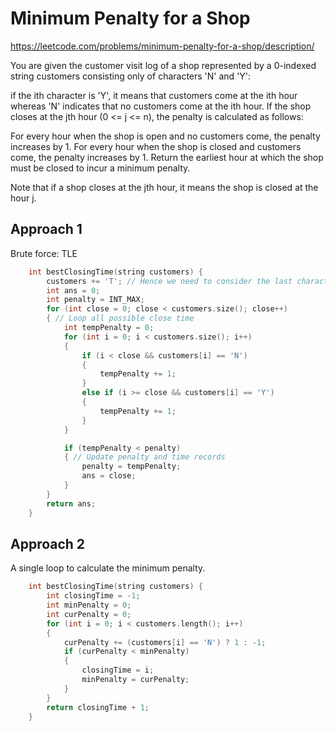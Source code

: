 # Minimum Penalty for a Shop

https://leetcode.com/problems/minimum-penalty-for-a-shop/description/

You are given the customer visit log of a shop represented by a 0-indexed string customers consisting only of characters 'N' and 'Y':

if the ith character is 'Y', it means that customers come at the ith hour
whereas 'N' indicates that no customers come at the ith hour.
If the shop closes at the jth hour (0 <= j <= n), the penalty is calculated as follows:

For every hour when the shop is open and no customers come, the penalty increases by 1.
For every hour when the shop is closed and customers come, the penalty increases by 1.
Return the earliest hour at which the shop must be closed to incur a minimum penalty.

Note that if a shop closes at the jth hour, it means the shop is closed at the hour j.


## Approach 1

Brute force: TLE

``` C++
    int bestClosingTime(string customers) {
        customers += 'T'; // Hence we need to consider the last character, adding a extra character here.
        int ans = 0;
        int penalty = INT_MAX;
        for (int close = 0; close < customers.size(); close++)
        { // Loop all possible close time
            int tempPenalty = 0;
            for (int i = 0; i < customers.size(); i++)
            {
                if (i < close && customers[i] == 'N')
                {
                    tempPenalty += 1;
                }
                else if (i >= close && customers[i] == 'Y')
                {
                    tempPenalty += 1;
                }
            }

            if (tempPenalty < penalty)
            { // Update penalty and time records
                penalty = tempPenalty;
                ans = close;
            }
        }
        return ans;
    }
```

## Approach 2 

A single loop to calculate the minimum penalty.

``` C++
    int bestClosingTime(string customers) {
        int closingTime = -1;
        int minPenalty = 0;
        int curPenalty = 0;
        for (int i = 0; i < customers.length(); i++)
        {
            curPenalty += (customers[i] == 'N') ? 1 : -1;
            if (curPenalty < minPenalty)
            {
                closingTime = i;
                minPenalty = curPenalty;
            }
        }
        return closingTime + 1;
    }
```